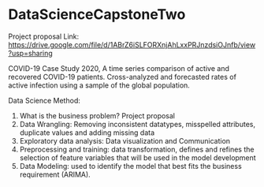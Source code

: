 # DataScienceCapstoneTwo

Project proposal Link: https://drive.google.com/file/d/1ABrZ6iSLFORXnjAhLxxPRJnzdsiOJnfb/view?usp=sharing

COVID-19 Case Study 2020, A time series comparison of active and recovered COVID-19
patients. Cross-analyzed and forecasted rates of active infection using a sample of the global population.

Data Science Method:
1. What is the business problem? Project proposal
2. Data Wrangling: Removing inconsistent datatypes, misspelled attributes, duplicate values and adding missing data 
3. Exploratory data analysis: Data visualization and Communication 
4. Preprocessing and training: data transformation, defines and refines the selection of feature variables that will be used in the model development  
5. Data Modeling: used to identify the model that best fits the business requirement (ARIMA). 
